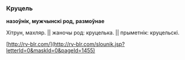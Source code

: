 ### Круцель
**назоўнік, мужчынскі род, размоўнае**

Хітрун, махляр. || жаночы род: круцелька. || прыметнік: круцельскі.

<a rel="author">[http://rv-blr.com/](http://rv-blr.com/slounik.jsp?letterId=0&maskId=0&pageId=1455)</a>
